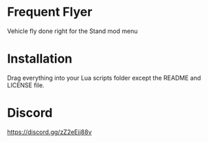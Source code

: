 # Frequent Flyer
 Vehicle fly done right for the Stand mod menu

# Installation
Drag everything into your Lua scripts folder except the README and LICENSE file.

# Discord
https://discord.gg/zZ2eEjj88v